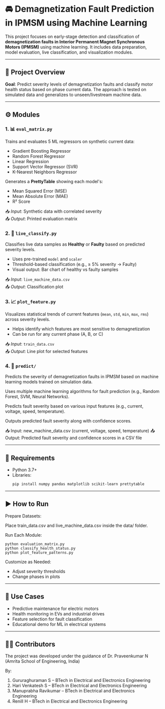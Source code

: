 # 🚘 Demagnetization Fault Prediction in IPMSM using Machine Learning

This project focuses on early-stage detection and classification of **demagnetization faults in Interior Permanent Magnet Synchronous Motors (IPMSM)** using machine learning. It includes data preparation, model evaluation, live classification, and visualization modules.

---

## 🧠 Project Overview

**Goal**: Predict severity levels of demagnetization faults and classify motor health status based on phase current data. The approach is tested on simulated data and generalizes to unseen/livestream machine data.


---

## ⚙️ Modules

### 1. 📊 `eval_matrix.py`

Trains and evaluates 5 ML regressors on synthetic current data:

- Gradient Boosting Regressor
- Random Forest Regressor
- Linear Regression
- Support Vector Regressor (SVR)
- K-Nearest Neighbors Regressor

Generates a **PrettyTable** showing each model's:
- Mean Squared Error (MSE)
- Mean Absolute Error (MAE)
- R² Score

📥 *Input*: Synthetic data with correlated severity  
📤 *Output*: Printed evaluation matrix



### 2. 🧪 `live_classify.py`

Classifies live data samples as **Healthy** or **Faulty** based on predicted severity levels.

- Uses pre-trained `model` and `scaler`
- Threshold-based classification (e.g., ≥ 5% severity → Faulty)
- Visual output: Bar chart of healthy vs faulty samples

📥 *Input*: `live_machine_data.csv`  
📤 *Output*: Classification plot



### 3. 📈 `plot_feature.py`

Visualizes statistical trends of current features (`mean`, `std`, `min`, `max`, `rms`) across severity levels.

- Helps identify which features are most sensitive to demagnetization
- Can be run for any current phase (A, B, or C)

📥 *Input*: `train_data.csv`  
📤 *Output*: Line plot for selected features

### 4. 🔮 `predict/`

Predicts the severity of demagnetization faults in IPMSM based on machine learning models trained on simulation data.

Uses multiple machine learning algorithms for fault prediction (e.g., Random Forest, SVM, Neural Networks).

Predicts fault severity based on various input features (e.g., current, voltage, speed, temperature).

Outputs predicted fault severity along with confidence scores.

📥 Input: new_machine_data.csv (current, voltage, speed, temperature)
📤 Output: Predicted fault severity and confidence scores in a CSV file



---

## 🧰 Requirements

- Python 3.7+
- Libraries:
  ```bash
  pip install numpy pandas matplotlib scikit-learn prettytable
  ```

---

## ▶️ How to Run
Prepare Datasets:

Place train_data.csv and live_machine_data.csv inside the data/ folder.

Run Each Module:
```
python evaluation_matrix.py
python classify_health_status.py
python plot_feature_patterns.py
```

Customize as Needed:
- Adjust severity thresholds
- Change phases in plots

---

## 🧠 Use Cases

- Predictive maintenance for electric motors
- Health monitoring in EVs and industrial drives
- Feature selection for fault classification
- Educational demo for ML in electrical systems

---

## 👨‍🔬 Contributors
The project was developed under the guidance of Dr. Praveenkumar N (Amrita School of Engineering, India)

By: 
1. Gururaghuraman S – BTech in Electrical and Electronics Engineering
2. Hari Venkatesh S – BTech in Electrical and Electronics Engineering
3. Manuprabha Ravikumar – BTech in Electrical and Electronics Engineering
4. Renill H – BTech in Electrical and Electronics Engineering
